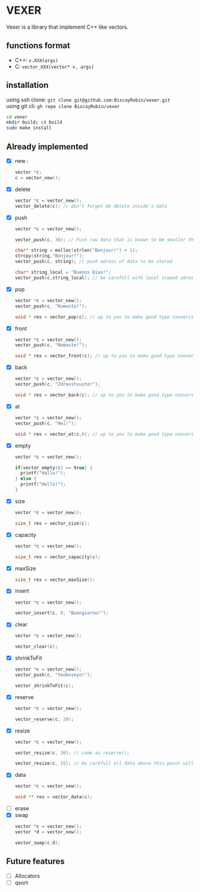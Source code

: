 # VEXER

Vexer is a library that implement C++ like vectors.

## functions format

- C++: `v.XXX(args)`
- C: `vector_XXX(vector* v, args)`

## installation

using ssh clone: `git clone git@github.com:BiscayRobin/vexer.git` <br>
using git cli: `gh repo clone BiscayRobin/vexer`

```bash
cd vexer
mkdir build; cd build
sudo make install
```

## Already implemented
 - [X] new :
	  ```C
	vector *c;
	c = vector_new();
	```
 - [X] delete
  	```C
	vector *c = vector_new();
	vector_delete(c); // don't forget de delete inside's data
	```
 - [X] push
	  ```C
	vector *c = vector_new();

	vector_push(c, 36); // Push raw data that is known to be smaller than a (void*)
	
	char* string = malloc(strlen("Bonjour!") + 1);
	strcpy(string,"Bonjour!");
	vector_push(c, string); // push adress of data to be stored

	char* string_local = "Buenos Dias!";
	vector_push(c,string_local); // be carefull with local scoped adresses
	```
 - [X] pop
	  ```C
	vector *c = vector_new();
	vector_push(c, "Kumusta!");
	
	void * res = vector_pop(c); // up to you to make good type conversion if needed
	```
 - [X] front
	  ```C
	vector *c = vector_new();
	vector_push(c, "Namaste!");

	void * res = vector_front(c); // up to you to make good type conversion if needed
	```
 - [X] back
    ```C
	vector *c = vector_new();
	vector_push(c, "Zdravstvuyte!");

	void * res = vector_back(c); // up to you to make good type conversion if needed
	```
 - [X] at
    ```C
   vector *c = vector_new();
	vector_push(c, "Hei!");
   
	void * res = vector_at(c,0); // up to you to make good type conversion if needed
	```
 - [X] empty
	  ```C
	vector *c = vector_new();
	
	if(vector_empty(c) == true) {
		printf("Hallo!");
	} else {
		printf("Hello!");
	}
	```
 - [X] size
	  ```C
	vector *c = vector_new();
	
	size_t res = vector_size(c);
	```
 - [X] capacity
 	  ```C
	vector *c = vector_new();
	
	size_t res = vector_capacity(c);
	```
 - [X] maxSize
    ```C
	size_t res = vector_maxSize();
	```
 - [X] insert
    ```C
	vector *c = vector_new();

	vector_insert(c, 0, "Buongiorno!");
	``` 
 - [X] clear
	  ```C
	vector *c = vector_new();
	
	vector_clear(c);
	```
 - [X] shrinkToFit
	  ```C
	vector *c = vector_new();
	vector_push(c, "Yeoboseyo!");

	vector_shrinkToFit(c);
	```
 - [X] reserve
	  ```C
	vector *c = vector_new();
	
	vector_reserve(c, 20);
	```
 - [X] resize
	  ```C
	vector *c = vector_new();

	vector_resize(c, 30); // same as reserve();

	vector_resize(c, 15); // be carefull all data above this point will be lost
	```
 - [X] data
	  ```C
	vector *c = vector_new();

	void ** res = vector_data(c);
	```
 - [ ] erase
 - [X] swap
	  ```C
	vector *c = vector_new();
	vector *d = vector_new();

	vector_swap(c,d);
	```

## Future features
 - [ ] Allocators
 - [ ] qsort
